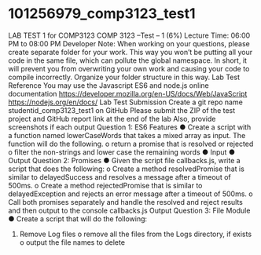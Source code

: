 # 101256979_comp3123_test1
LAB TEST 1 for COMP3123
COMP 3123 –Test – 1 (6%)
Lecture Time: 06:00 PM to 08:00 PM
Developer Note:
When working on your questions, please create separate folder for your work. This way you won’t be
putting all your code in the same file, which can pollute the global namespace. In short, it will prevent you
from overwriting your own work and causing your code to compile incorrectly.
Organize your folder structure in this way.
Lab Test Reference
You may use the Javascript ES6 and node.js online documentation
https://developer.mozilla.org/en-US/docs/Web/JavaScript
https://nodejs.org/en/docs/
Lab Test Submission
Create a git repo name studentid_comp3123_test1 on GitHub
Please submit the ZIP of the test project and GitHub report link at the end of the lab
Also, provide screenshots if each output
Question 1: ES6 Features
● Create a script with a function named lowerCaseWords that takes a mixed array as input.
The function will do the following.
o return a promise that is resolved or rejected
o filter the non-strings and lower case the remaining words
● Input
● Output
Question 2: Promises
● Given the script file callbacks.js, write a script that does the following:
o Create a method resolvedPromise that is similar to delayedSuccess and resolves a
message after a timeout of 500ms.
o Create a method rejectedPromise that is similar to delayedException and rejects an
error message after a timeout of 500ms.
o Call both promises separately and handle the resolved and reject results and then output
to the console
callbacks.js
 Output
Question 3: File Module
● Create a script that will do the following:
1. Remove Log files
o remove all the files from the Logs directory, if exists
o output the file names to delete

